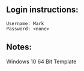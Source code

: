 ## Login instructions:

```
Username: Mark
Password: <none>
```

## Notes:

Windows 10 64 Bit Template
